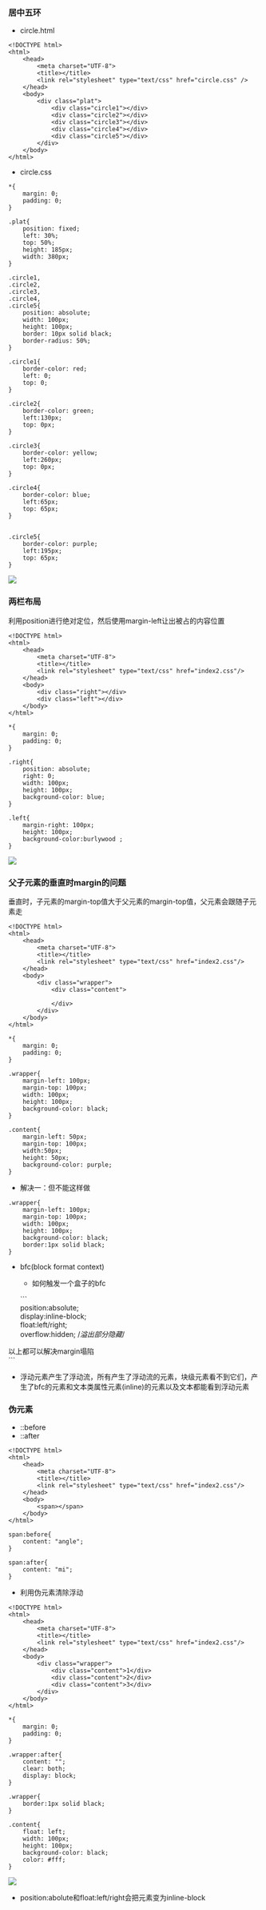### 居中五环

* circle.html

```
<!DOCTYPE html>
<html>
    <head>
        <meta charset="UTF-8">
        <title></title>
        <link rel="stylesheet" type="text/css" href="circle.css" />
    </head>
    <body>
        <div class="plat">
            <div class="circle1"></div>
            <div class="circle2"></div>
            <div class="circle3"></div>
            <div class="circle4"></div>
            <div class="circle5"></div>
        </div>
    </body>
</html>
```

* circle.css

```
*{
    margin: 0;
    padding: 0;
}

.plat{
    position: fixed;
    left: 30%;
    top: 50%;
    height: 185px;
    width: 380px;
}

.circle1,
.circle2,
.circle3,
.circle4,
.circle5{
    position: absolute;
    width: 100px;
    height: 100px;
    border: 10px solid black;
    border-radius: 50%;
}

.circle1{
    border-color: red;
    left: 0;
    top: 0;
}

.circle2{
    border-color: green;
    left:130px;
    top: 0px;
}

.circle3{
    border-color: yellow;
    left:260px;
    top: 0px;
}

.circle4{
    border-color: blue;
    left:65px;
    top: 65px;
}


.circle5{
    border-color: purple;
    left:195px;
    top: 65px;
}
```

![](/assets/14.2.10.4-01.png)

### 两栏布局

利用position进行绝对定位，然后使用margin-left让出被占的内容位置

```
<!DOCTYPE html>
<html>
    <head>
        <meta charset="UTF-8">
        <title></title>
        <link rel="stylesheet" type="text/css" href="index2.css"/>
    </head>
    <body>
        <div class="right"></div>
        <div class="left"></div>
    </body>
</html>
```

```
*{
    margin: 0;
    padding: 0;
}

.right{
    position: absolute;
    right: 0;
    width: 100px;
    height: 100px;
    background-color: blue;
}

.left{
    margin-right: 100px;
    height: 100px;
    background-color:burlywood ;
}
```

![](/assets/14.2.10-5ada5.png)

### 父子元素的垂直时margin的问题

垂直时，子元素的margin-top值大于父元素的margin-top值，父元素会跟随子元素走

```
<!DOCTYPE html>
<html>
    <head>
        <meta charset="UTF-8">
        <title></title>
        <link rel="stylesheet" type="text/css" href="index2.css"/>
    </head>
    <body>
        <div class="wrapper">
            <div class="content">

            </div>
        </div>
    </body>
</html>
```

```
*{
    margin: 0;
    padding: 0;
}

.wrapper{
    margin-left: 100px;
    margin-top: 100px;
    width: 100px;
    height: 100px;
    background-color: black;
}

.content{
    margin-left: 50px;
    margin-top: 100px;
    width:50px;
    height: 50px;
    background-color: purple;
}
```

* 解决一：但不能这样做

```
.wrapper{
    margin-left: 100px;
    margin-top: 100px;
    width: 100px;
    height: 100px;
    background-color: black;
    border:1px solid black;
}
```

* bfc\(block format context\)

  * 如何触发一个盒子的bfc

  \`\`\`  
  position:absolute;  
  display:inline-block;  
  float:left/right;  
  overflow:hidden; /_溢出部分隐藏_/

以上都可以解决margin塌陷  
  \`\`\`

* 浮动元素产生了浮动流，所有产生了浮动流的元素，块级元素看不到它们，产生了bfc的元素和文本类属性元素\(inline\)的元素以及文本都能看到浮动元素

### 伪元素

* ::before
* ::after

```
<!DOCTYPE html>
<html>
    <head>
        <meta charset="UTF-8">
        <title></title>
        <link rel="stylesheet" type="text/css" href="index2.css"/>
    </head>
    <body>
        <span></span>
    </body>
</html>
```

```
span:before{
    content: "angle";
}

span:after{
    content: "mi";
}
```

* 利用伪元素清除浮动

```
<!DOCTYPE html>
<html>
    <head>
        <meta charset="UTF-8">
        <title></title>
        <link rel="stylesheet" type="text/css" href="index2.css"/>
    </head>
    <body>
        <div class="wrapper">
            <div class="content">1</div>
            <div class="content">2</div>
            <div class="content">3</div>
        </div>
    </body>
</html>
```

```
*{
    margin: 0;
    padding: 0;
}

.wrapper:after{
    content: "";
    clear: both;
    display: block;
}

.wrapper{
    border:1px solid black;
}

.content{
    float: left;
    width: 100px;
    height: 100px;
    background-color: black;
    color: #fff;
}
```

![](/assets/14.2.10.4-03.png)

* position:abolute和float:left/right会把元素变为inline-block



